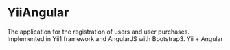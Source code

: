 # YiiAngular
The application for the registration of users and user purchases. Implemented in Yii1 framework and AngularJS with Bootstrap3.
Yii + Angular
